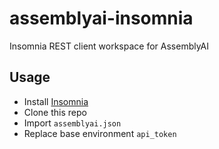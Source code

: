 # assemblyai-insomnia

Insomnia REST client workspace for AssemblyAI

## Usage

- Install [Insomnia](https://insomnia.rest/)
- Clone this repo
- Import `assemblyai.json`
- Replace base environment `api_token`
